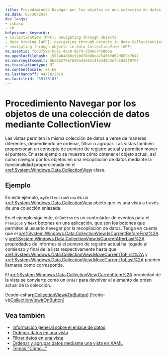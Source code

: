 ```yaml
---
title: Procedimiento Navegar por los objetos de una colección de datos mediante CollectionView
ms.date: 03/30/2017
dev_langs:
- csharp
- vb
helpviewer_keywords:
- CollectionView [WPF], navigating through objects
- data binding [WPF], navigating through objects in data CollectionView
- navigating through objects in data CollectionView [WPF]
ms.assetid: fcd37590-bce1-4ac9-8b74-3b96c7458b8a
ms.openlocfilehash: 1507ab4db0c91b670d8bca754f6fd67d887c7041
ms.sourcegitcommit: 0be8a279af6d8a43e03141e349d3efd5d35f8767
ms.translationtype: MT
ms.contentlocale: es-ES
ms.lasthandoff: 04/18/2019
ms.locfileid: "59138183"
---
```

# <a name="how-to-navigate-through-the-objects-in-a-data-collectionview"></a>Procedimiento Navegar por los objetos de una colección de datos mediante CollectionView
Las vistas permiten la misma colección de datos a verse de maneras diferentes, dependiendo de ordenar, filtrar o agrupar. Las vistas también proporcionan un concepto de puntero de registro actual y permiten mover el puntero. En este ejemplo se muestra cómo obtener el objeto actual, así como navegar por los objetos en una recopilación de datos mediante la funcionalidad proporcionada en el <xref:System.Windows.Data.CollectionView> clase.  
  
## <a name="example"></a>Ejemplo  
 En este ejemplo, `myCollectionView` es un <xref:System.Windows.Data.CollectionView> objeto que es una vista a través de una colección enlazada.  
  
 En el ejemplo siguiente, `OnButton` es un controlador de eventos para el `Previous` y `Next` botones en una aplicación, que son los botones que permiten al usuario navegar por la recopilación de datos. Tenga en cuenta que el <xref:System.Windows.Data.CollectionView.IsCurrentBeforeFirst%2A> y <xref:System.Windows.Data.CollectionView.IsCurrentAfterLast%2A> propiedades de informes si el puntero de registro actual ha llegado al comienzo y final de la lista respectivamente hasta que <xref:System.Windows.Data.CollectionView.MoveCurrentToFirst%2A> y <xref:System.Windows.Data.CollectionView.MoveCurrentToLast%2A> pueden llamarse como corresponda.  
  
 El <xref:System.Windows.Data.CollectionView.CurrentItem%2A> propiedad de la vista se convierte como un `Order` para devolver el elemento de orden actual de la colección.  
  
 [!code-csharp[CollectionView#OnButton](~/samples/snippets/csharp/VS_Snippets_Wpf/CollectionView/CSharp/Page1.xaml.cs#onbutton)]
 [!code-vb[CollectionView#OnButton](~/samples/snippets/visualbasic/VS_Snippets_Wpf/CollectionView/VisualBasic/Page1.xaml.vb#onbutton)]  
  
## <a name="see-also"></a>Vea también

- [Información general sobre el enlace de datos](data-binding-overview.md)
- [Ordenar datos en una vista](how-to-sort-data-in-a-view.md)
- [Filtrar datos en una vista](how-to-filter-data-in-a-view.md)
- [Ordenar y agrupar datos mediante una vista en XAML](how-to-sort-and-group-data-using-a-view-in-xaml.md)
- [Temas "Cómo..."](data-binding-how-to-topics.md)
